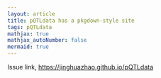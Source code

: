 ```yaml
---
layout: article
title: pQTLdata has a pkgdown-style site
tags: pQTLdata
mathjax: true
mathjax_autoNumber: false
mermaid: true
---
```


Issue link, <https://jinghuazhao.github.io/pQTLdata>

<!--more-->
